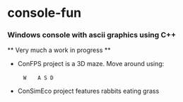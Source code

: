 # console-fun
### Windows console with ascii graphics using C++

** Very much a work in progress **

- ConFPS project is a 3D maze. Move around using:

`     W`
`   A S D`

- ConSimEco project features rabbits eating grass


